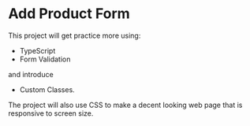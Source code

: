 # Add Product Form

This project will get practice more using:  
- TypeScript
- Form Validation 

and introduce 
- Custom Classes.

The project will also use CSS to make a decent looking web page that is responsive to screen size.